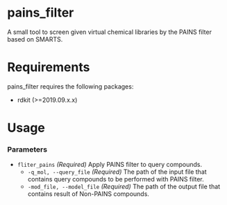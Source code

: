 # pains_filter
A small tool to screen given virtual chemical libraries by the PAINS filter based on SMARTS.

# Requirements
pains_filter requires the following packages:
- rdkit (>=2019.09.x.x)

# Usage
### Parameters
*   `fliter_pains` *(Required)* Apply PAINS filter to query compounds.
    *   `-q_mol, --query_file` *(Required)* The path of the input file that contains query compounds to be performed with PAINS filter.
    *   `-mod_file, --model_file` *(Required)* The path of the output file that contains result of Non-PAINS compounds.
